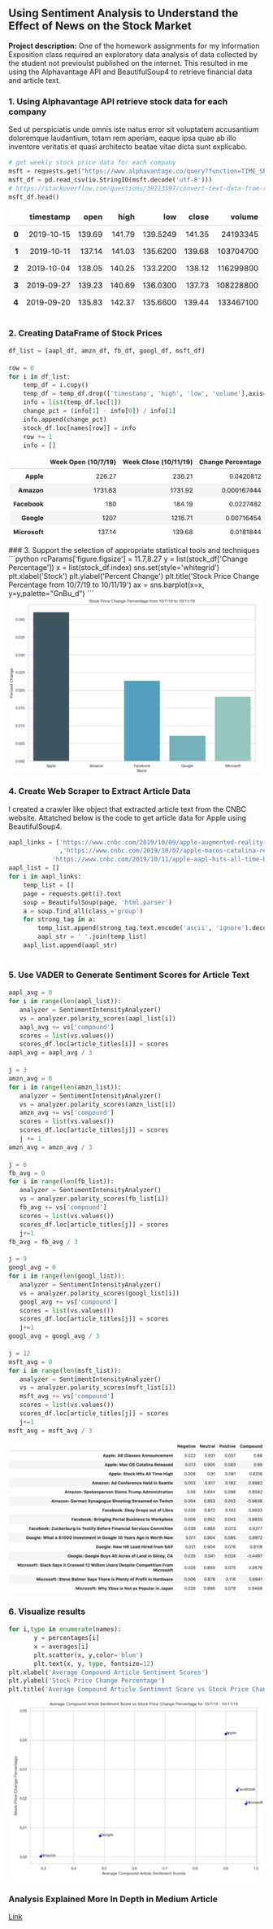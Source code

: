 ## Using Sentiment Analysis to Understand the Effect of News on the Stock Market

**Project description:** One of the homework assignments for my Information Exposition class required an exploratory data analysis of data collected by the student not previoulst published on the internet. This resulted in me using the Alphavantage API and BeautifulSoup4 to retrieve financial data and article text.

### 1. Using Alphavantage API retrieve stock data for each company 

Sed ut perspiciatis unde omnis iste natus error sit voluptatem accusantium doloremque laudantium, totam rem aperiam, eaque ipsa quae ab illo inventore veritatis et quasi architecto beatae vitae dicta sunt explicabo. 

```python
# get weekly stock price data for each company
msft = requests.get("https://www.alphavantage.co/query?function=TIME_SERIES_WEEKLY&symbol=MSFT&apikey=M5BAAOQ3PWDT935S&datatype=csv").content
msft_df = pd.read_csv(io.StringIO(msft.decode('utf-8')))
# https://stackoverflow.com/questions/39213597/convert-text-data-from-requests-object-to-dataframe-with-pandas
msft_df.head()
```
<img src="images/msft_df.png?raw=true"/>

### 2. Creating DataFrame of Stock Prices 
```python
df_list = [aapl_df, amzn_df, fb_df, googl_df, msft_df]

row = 0
for i in df_list:
    temp_df = i.copy()
    temp_df = temp_df.drop(['timestamp', 'high', 'low', 'volume'],axis=1)
    info = list(temp_df.loc[1])
    change_pct = (info[1] - info[0]) / info[1]
    info.append(change_pct)
    stock_df.loc[names[row]] = info
    row += 1
    info = []
```
<img src="images/stock_df.png?raw=true"/>
### 3. Support the selection of appropriate statistical tools and techniques
```python
rcParams['figure.figsize'] = 11.7,8.27
y = list(stock_df['Change Percentage'])
x = list(stock_df.index)
sns.set(style='whitegrid')
plt.xlabel('Stock')
plt.ylabel('Percent Change')
plt.title('Stock Price Change Percentage from 10/7/19 to 10/11/19')
ax = sns.barplot(x=x, y=y,palette="GnBu_d")
```

<img src="images/stock_graph.png?raw=true"/>


### 4. Create Web Scraper to Extract Article Data

I created a crawler like object that extracted article text from the CNBC website.
Attatched below is the code to get article data for Apple using BeautifulSoup4.
```python
aapl_links = ['https://www.cnbc.com/2019/10/09/apple-augmented-reality-glasses-to-launch-in-2020-kuo.html'
              ,'https://www.cnbc.com/2019/10/07/apple-macos-catalina-released-for-macs-whats-new-and-how-to-get-it.html',
            'https://www.cnbc.com/2019/10/11/apple-aapl-hits-all-time-high.html']
aapl_list = []
for i in aapl_links:
    temp_list = []
    page = requests.get(i).text
    soup = BeautifulSoup(page, 'html.parser')
    a = soup.find_all(class_='group')
    for strong_tag in a:
        temp_list.append(strong_tag.text.encode('ascii', 'ignore').decode("utf-8").strip().replace("\"",''))
        aapl_str = ' '.join(temp_list)
    aapl_list.append(aapl_str)
       
```
 
 ### 5. Use VADER to Generate Sentiment Scores for Article Text
 ``` python
 aapl_avg = 0 
for i in range(len(aapl_list)):
    analyzer = SentimentIntensityAnalyzer()
    vs = analyzer.polarity_scores(aapl_list[i])
    aapl_avg += vs['compound']
    scores = list(vs.values())
    scores_df.loc[article_titles[i]] = scores
aapl_avg = aapl_avg / 3

j = 3
amzn_avg = 0 
for i in range(len(amzn_list)):
    analyzer = SentimentIntensityAnalyzer()
    vs = analyzer.polarity_scores(amzn_list[i])
    amzn_avg += vs['compound']
    scores = list(vs.values())
    scores_df.loc[article_titles[j]] = scores
    j += 1
amzn_avg = amzn_avg / 3

j = 6 
fb_avg = 0
for i in range(len(fb_list)):
    analyzer = SentimentIntensityAnalyzer()
    vs = analyzer.polarity_scores(fb_list[i])
    fb_avg += vs['compound']
    scores = list(vs.values())
    scores_df.loc[article_titles[j]] = scores
    j+=1
fb_avg = fb_avg / 3

j = 9 
googl_avg = 0
for i in range(len(googl_list)):
    analyzer = SentimentIntensityAnalyzer()
    vs = analyzer.polarity_scores(googl_list[i])
    googl_avg += vs['compound']
    scores = list(vs.values())
    scores_df.loc[article_titles[j]] = scores
    j+=1
googl_avg = googl_avg / 3

j = 12
msft_avg = 0
for i in range(len(msft_list)):
    analyzer = SentimentIntensityAnalyzer()
    vs = analyzer.polarity_scores(msft_list[i])
    msft_avg += vs['compound']
    scores = list(vs.values())
    scores_df.loc[article_titles[j]] = scores
    j+=1
msft_avg = msft_avg / 3
 
 ```
 
 <img src="images/sentiment_df.png?raw=true"/>
 
 ### 6. Visualize results
 ```python
 for i,type in enumerate(names):
        y = percentages[i]
        x = averages[i]
        plt.scatter(x, y,color='blue')
        plt.text(x, y, type, fontsize=12)
plt.xlabel('Average Compound Article Sentiment Scores')
plt.ylabel('Stock Price Change Percentage')
plt.title('Average Compound Article Sentiment Score vs Stock Price Change Percentage for 10/7/19 - 10/11/19')
 
 ```
<img src="images/sentiment_graph.png?raw=true"/>


### Analysis Explained More In Depth in Medium Article
<a href="https://medium.com/@haydenpoore/using-sentiment-analysis-to-understand-the-effect-of-news-on-the-stock-market-c346dc8c5a90"> Link 

